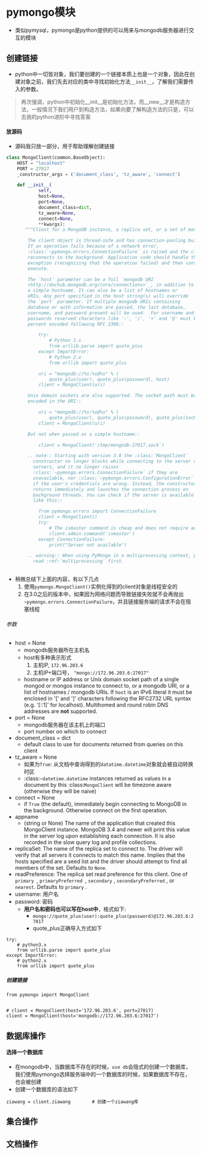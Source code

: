# pymongo模块
- 类似pymysql，pymongo是python提供的可以用来与mongodb服务器进行交互的模块

## 创建链接
- python中一切皆对象，我们要创建的一个链接本质上也是一个对象，因此在创建对象之前，我们先去对应的类中寻找初始化方法`__init__`，了解我们需要传入的参数。

> 再次强调，python中初始化__init__是初始化方法，而__new__才是构造方法，一般情况下我们用户到构造方法，如果向要了解构造方法的只是，可以去我的python进阶中寻找答案

#### 放源码
- 源码我只放一部分，用于帮助理解创建链接

```python
class MongoClient(common.BaseObject):
    HOST = "localhost"
    PORT = 27017
    _constructor_args = ('document_class', 'tz_aware', 'connect')

    def __init__(
            self,
            host=None,
            port=None,
            document_class=dict,
            tz_aware=None,
            connect=None,
            **kwargs):
       """Client for a MongoDB instance, a replica set, or a set of mongoses.

        The client object is thread-safe and has connection-pooling built in.
        If an operation fails because of a network error,
        :class:`~pymongo.errors.ConnectionFailure` is raised and the client
        reconnects in the background. Application code should handle this
        exception (recognizing that the operation failed) and then continue to
        execute.

        The `host` parameter can be a full `mongodb URI
        <http://dochub.mongodb.org/core/connections>`_, in addition to
        a simple hostname. It can also be a list of hostnames or
        URIs. Any port specified in the host string(s) will override
        the `port` parameter. If multiple mongodb URIs containing
        database or auth information are passed, the last database,
        username, and password present will be used.  For username and
        passwords reserved characters like ':', '/', '+' and '@' must be
        percent encoded following RFC 2396::

            try:
                # Python 3.x
                from urllib.parse import quote_plus
            except ImportError:
                # Python 2.x
                from urllib import quote_plus

            uri = "mongodb://%s:%s@%s" % (
                quote_plus(user), quote_plus(password), host)
            client = MongoClient(uri)

        Unix domain sockets are also supported. The socket path must be percent
        encoded in the URI::

            uri = "mongodb://%s:%s@%s" % (
                quote_plus(user), quote_plus(password), quote_plus(socket_path))
            client = MongoClient(uri)

        But not when passed as a simple hostname::

            client = MongoClient('/tmp/mongodb-27017.sock')

        .. note:: Starting with version 3.0 the :class:`MongoClient`
          constructor no longer blocks while connecting to the server or
          servers, and it no longer raises
          :class:`~pymongo.errors.ConnectionFailure` if they are
          unavailable, nor :class:`~pymongo.errors.ConfigurationError`
          if the user's credentials are wrong. Instead, the constructor
          returns immediately and launches the connection process on
          background threads. You can check if the server is available
          like this::

            from pymongo.errors import ConnectionFailure
            client = MongoClient()
            try:
                # The ismaster command is cheap and does not require auth.
                client.admin.command('ismaster')
            except ConnectionFailure:
                print("Server not available")

        .. warning:: When using PyMongo in a multiprocessing context, please
          read :ref:`multiprocessing` first.
     
```

- 稍微总结下上面的内容，有以下几点
	1. 使用`pymongo.MongoClient()`实例化得到的client对象是线程安全的
	2. 在3.0之后的版本中，如果因为网络问题而导致链接失败就不会再抛出`~pymongo.errors.ConnectionFailure`，并且链接服务端的请求不会在阻塞线程


###### 参数
- host = None
	- mongodb服务器所在主机名
	- host有多种表示形式
		1. 主机IP, `172.96.203.6`	
		2. 主机IP+端口号，  `"mongo://172.96.203.6:27017"`
	-  hostname or IP address or Unix domain socket path of a single mongod or mongos instance to connect to, or a mongodb URI, or a list of hostnames / mongodb URIs. If `host` is an IPv6 literal it must be enclosed in '[' and ']' characters following the RFC2732 URL syntax (e.g. '[::1]' for localhost). Multihomed and round robin DNS addresses are **not** supported.
- port = None
	- mongodb服务器在该主机上的端口
	- port number on which to connect
- document_class = dict
	- default class to use for documents returned from queries on this client
- tz_aware = None
	- 如果为`True`: 从文档中查询得到的`datatime.datetime`对象就会被自动转换时区
	- :class:`~datetime.datetime` instances returned as values in a document by this :class:`MongoClient` will be timezone aware (otherwise they will be naive)
- connect = None
	- if ``True`` (the default), immediately  begin connecting to MongoDB in the background. Otherwise connect on the first operation.
- appname
	- (string or None) The name of the application that  created this MongoClient instance. MongoDB 3.4 and newer will  print this value in the server log upon establishing each connection. It is also recorded in the slow query log and  profile collections.
- replicaSet: The name of the replica set to connect to. The driver will verify that all servers it connects to match this name. Implies that the hosts specified are a seed list
 and the driver should attempt to find all members of the set. Defaults to `None`.
- readPreference: The replica set read preference for this client. One of  `primary `,  `primaryPreferred `,  `secondary` ,  `secondaryPreferred` , or ` nearest `. Defaults to  `primary` .
- username: 用户名
- password: 密码
	- **用户名和密码也可以写在host中**，格式如下:
		- `mongo://quote_plus(user):quote_plus(password)@172.96.203.6:27017`
		- quote_plus正确导入方式如下

```
try:
	# python3.x
	from urllib.parse import quote_plus
except ImportError:
	# python2.x
	from urllib import quote_plus
```

##### 创建链接

```
from pymongo import MongoClient


# client = MongoClient(host='172.96.203.6', port=27017)
client = MongoClient(host='mongodb://172.96.203.6:27017')

```


## 数据库操作
#### 选择一个数据库
- 在mongodb中，当数据库不存在的时候，`use db`会隐式的创建一个数据库，我们使用pymongo选择服务端中的一个数据库的时候，如果数据库不存在，也会被创建
- 创建一个数据库的语法如下

```
ziawang = client.ziawang		# 创建一个ziawang库

```


## 集合操作



## 文档操作
